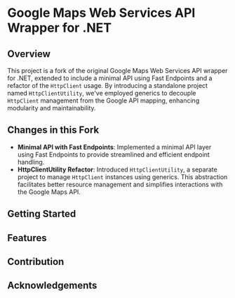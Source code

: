# Google Maps Web Services API Wrapper for .NET

## Overview

This project is a fork of the original Google Maps Web Services API wrapper for .NET, extended to include a minimal API using Fast Endpoints and a refactor of the `HttpClient` usage. By introducing a standalone project named `HttpClientUtility`, we've employed generics to decouple `HttpClient` management from the Google API mapping, enhancing modularity and maintainability.

## Changes in this Fork

- **Minimal API with Fast Endpoints**: Implemented a minimal API layer using Fast Endpoints to provide streamlined and efficient endpoint handling.
- **HttpClientUtility Refactor**: Introduced `HttpClientUtility`, a separate project to manage `HttpClient` instances using generics. This abstraction facilitates better resource management and simplifies interactions with the Google Maps API.

## Getting Started


## Features


## Contribution


## Acknowledgements

